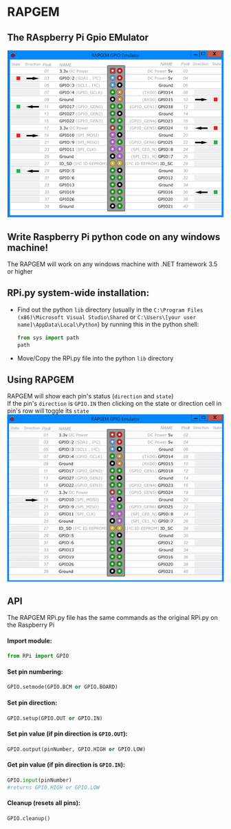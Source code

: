 # RAPGEM

## The RAspberry Pi Gpio EMulator 
![RAPGEM in action](./images/rapgem.png)

## Write Raspberry Pi python code on any windows machine!
The RAPGEM will work on any windows machine with .NET framework 3.5 or higher

## RPi.py system-wide installation:
* Find out the python `lib` directory (usually in the `C:\Program Files (x86)\Microsoft Visual Studio\Shared` or `C:\Users\[your user name]\AppData\Local\Python`) by running this in the python shell:
	```python
	from sys import path
	path
	```
* Move/Copy the RPi.py file into the python `lib` directory
## Using RAPGEM
RAPGEM will show each pin's status (`direction` and `state`)<br>
If the pin's `direction` is `GPIO.IN` then clicking on the state or direction cell in pin's row will toggle its `state`
![GPIO pin as input](./images/input.gif)
## API
The RAPGEM RPi.py file has the same commands as the original RPi.py on the Raspberry Pi

#### Import module:
```python
from RPi import GPIO
```

#### Set pin numbering:
```python
GPIO.setmode(GPIO.BCM or GPIO.BOARD)
```

#### Set pin direction:
```python
GPIO.setup(GPIO.OUT or GPIO.IN)
```

#### Set pin value (if pin direction is `GPIO.OUT`):
```python
GPIO.output(pinNumber, GPIO.HIGH or GPIO.LOW)
```

#### Get pin value (if pin direction is `GPIO.IN`):
```python
GPIO.input(pinNumber)
#returns GPIO.HIGH or GPIO.LOW
```

#### Cleanup (resets all pins):
```python
GPIO.cleanup()
```

